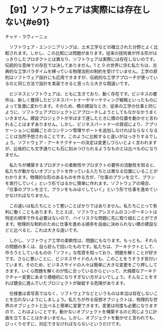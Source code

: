 # 【91】ソフトウェアは実際には存在しない{#e91}

<div class="author">チャド・ラヴィーニュ</div>

　ソフトウェア・エンジニアリングは、土木工学などの確立された分野とよく比較されます。しかし、この比較には問題があります。従来の技術者が作る形がはっきりしたプロダクトとは異なり、ソフトウェアは実際には存在しないのです。伝統的な意味での存在では決してありません。1 と 0 の世界に住む私たちは、古典的な工学パラダイムを縛っている物理法則の制約を受けていません。工学の原則はソフトウェア設計にも応用できますが、伝統的な工学アプローチが使っているのと同じ方法で設計を実装できると思ったら大きな間違いです。

　ビジネスとソフトウェアは、ともに生きており、動く存在です。ビジネスの要件は、新しく獲得したビジネスパートナーやマーケティング戦略といったものによって急激に変わります。そのため、橋の建設なとき、従来の工学の仕事と同じように、ソフトウェアプロジェクトにアプローチしようとしてもなかなかうまくいきません。建設プロジェクトが半ばまで達したときに橋の位置を動かせと言われることはまずありません。しかし、ビジネスパートナーの買収により、アプリケーションに組織ごとのコンテンツ管理サポートを追加しなければならなくなることは当然予想されることです。このように比較すると違いがはっきりするでしょう。ソフトウェア・アーキテクチャーの決定は変更しづらいとよく言われますが、比喩的にも文字通りにも石に刻みつけられるようなものとは比べものになりません。

　私たちが構築するプロダクトの柔軟性やプロダクトの要件の流動性を知ると、私たちが動かないオブジェクトを作っている人たちとは異なる位置にいることがわかります。物理的な形のあるものを作る方が、「仕事のプランを立て、プランを実行していく」という形ではるかに簡単に作れます。ソフトウェアの場合、「仕事のプランを立て、プランをもみほぐしていく」という形で仕事を進めていかなければなりません。

　この違いは私たちにとって悪いことばかりではありません。私たちにとって有利に働くこともあります。たとえば、ソフトウェアシステムのコンポーネントは特定の順序で作る必要はないので、ハイリスクな問題に先に取り組むことができます。物理的な制約のために仕事を進める順序を自由に決められない橋の建設などと比べると、これは大きな違いです。

　しかし、ソフトウェア工学の柔軟性は、問題にもなります。もっとも、それらの問題の多くは、自ら好んで招いたものです。私たちは、アーキテクトとして、作ろうとしているものの「ソフト」な性質を知っており、問題を解くことが好きです。さらに悪いことに、ビジネスサイドの人々も、このことをうすうす気付いています。そのため、ビジネスサイドの人々は簡単に大きな変更をごり押ししてきます。いくら問題を解くのが性に合っているからといって、大規模なアーキテクチャー変更にあまり積極的になりすぎない方がよいでしょう。そんなことをすれば健全に進んでいたプロジェクトが破綻する危険があります。

　仕様書は青写真ではなく、ソフトウェアなどというものは本当は存在しないことを忘れないようにしましょう。私たちが作る仮想オブジェクトは、物理的な世界のオブジェクトと比べると簡単に変更できます。変更は何度も必要になりますので、これはよいことです。動かないオブジェクトを構築するのと同じように計画を立てることはかまいません。しかし、オブジェクトを動かせと言われでも、びっくりせずに、対応できなければならないというだけです。
